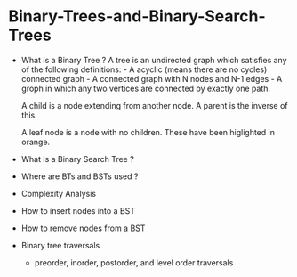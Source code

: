 # Binary-Trees-and-Binary-Search-Trees

- What is a Binary Tree ?
	A tree is an undirected graph which satisfies any of the following definitions:
		- A acyclic (means there are no cycles)  connected graph
		- A connected graph with N nodes and N-1 edges
		- A groph in which any two vertices are connected by exactly one path.

	A child is a node extending from another node. A parent is the inverse of this.

	A leaf node is a node with no children. These have been higlighted in orange.

- What is a Binary Search Tree ?

- Where are BTs and BSTs used ?

- Complexity Analysis

- How to insert nodes into a BST

- How to remove nodes from a BST

- Binary tree traversals

	- preorder, inorder, postorder, and level order traversals

